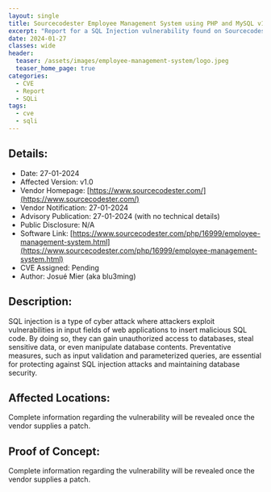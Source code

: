 ```yaml
---
layout: single
title: Sourcecodester Employee Management System using PHP and MySQL v1.0 - SQL Injection
excerpt: "Report for a SQL Injection vulnerability found on Sourcecodester Employee Management System using PHP and MySQL v1.0"
date: 2024-01-27
classes: wide
header:
  teaser: /assets/images/employee-management-system/logo.jpeg
  teaser_home_page: true
categories:
  - CVE
  - Report
  - SQLi
tags:
  - cve
  - sqli
---
```


## Details:
- Date: 27-01-2024
- Affected Version: v1.0
- Vendor Homepage: [https://www.sourcecodester.com/](https://www.sourcecodester.com/)
- Vendor Notification: 27-01-2024
- Advisory Publication: 27-01-2024 (with no technical details)
- Public Disclosure: N/A
- Software Link: [https://www.sourcecodester.com/php/16999/employee-management-system.html](https://www.sourcecodester.com/php/16999/employee-management-system.html)
- CVE Assigned: Pending
- Author: Josué Mier (aka blu3ming)

## Description:
SQL injection is a type of cyber attack where attackers exploit vulnerabilities in input fields of web applications to insert malicious SQL code. By doing so, they can gain unauthorized access to databases, steal sensitive data, or even manipulate database contents. Preventative measures, such as input validation and parameterized queries, are essential for protecting against SQL injection attacks and maintaining database security.
## Affected Locations:
Complete information regarding the vulnerability will be revealed once the vendor supplies a patch.
## Proof of Concept:
Complete information regarding the vulnerability will be revealed once the vendor supplies a patch.